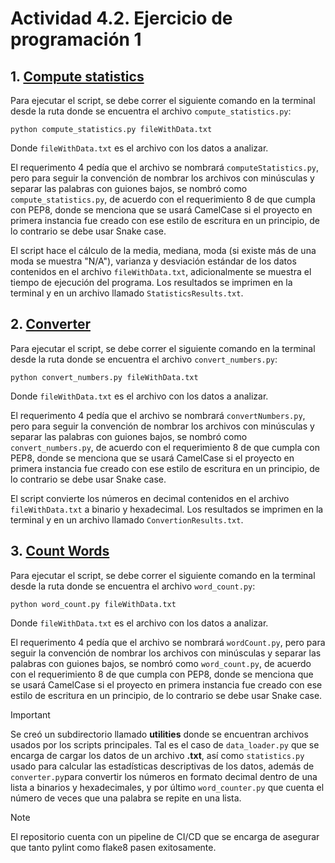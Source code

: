 # Actividad 4.2. Ejercicio de programación 1

## 1. [Compute statistics](compute_statistics.py)

Para ejecutar el script, se debe correr el siguiente comando en la terminal desde la ruta donde se encuentra el archivo `compute_statistics.py`:

```
python compute_statistics.py fileWithData.txt
```

Donde `fileWithData.txt` es el archivo con los datos a analizar.

El requerimento 4 pedía que el archivo se nombrará `computeStatistics.py`, pero para seguir la convención de nombrar los archivos con minúsculas y separar las palabras con guiones bajos, se nombró como `compute_statistics.py`, de acuerdo con el requerimiento 8 de que cumpla con PEP8, donde se menciona que se usará CamelCase si el proyecto en primera instancia fue creado con ese estilo de escritura en un principio, de lo contrario se debe usar Snake case.

El script hace el cálculo de la media, mediana, moda (si existe más de una moda se muestra "N/A"), varianza y desviación estándar de los datos contenidos en el archivo `fileWithData.txt`, adicionalmente se muestra el tiempo de ejecución del programa. Los resultados se imprimen en la terminal y en un archivo llamado `StatisticsResults.txt`.

## 2. [Converter](convert_numbers.py)

Para ejecutar el script, se debe correr el siguiente comando en la terminal desde la ruta donde se encuentra el archivo `convert_numbers.py`:

```
python convert_numbers.py fileWithData.txt
```

Donde `fileWithData.txt` es el archivo con los datos a analizar.

El requerimento 4 pedía que el archivo se nombrará `convertNumbers.py`, pero para seguir la convención de nombrar los archivos con minúsculas y separar las palabras con guiones bajos, se nombró como `convert_numbers.py`, de acuerdo con el requerimiento 8 de que cumpla con PEP8, donde se menciona que se usará CamelCase si el proyecto en primera instancia fue creado con ese estilo de escritura en un principio, de lo contrario se debe usar Snake case.

El script convierte los números en decimal contenidos en el archivo `fileWithData.txt` a binario y hexadecimal. Los resultados se imprimen en la terminal y en un archivo llamado `ConvertionResults.txt`.

## 3. [Count Words](word_count.py)

Para ejecutar el script, se debe correr el siguiente comando en la terminal desde la ruta donde se encuentra el archivo `word_count.py`:

```
python word_count.py fileWithData.txt
```

Donde `fileWithData.txt` es el archivo con los datos a analizar.

El requerimento 4 pedía que el archivo se nombrará `wordCount.py`, pero para seguir la convención de nombrar los archivos con minúsculas y separar las palabras con guiones bajos, se nombró como `word_count.py`, de acuerdo con el requerimiento 8 de que cumpla con PEP8, donde se menciona que se usará CamelCase si el proyecto en primera instancia fue creado con ese estilo de escritura en un principio, de lo contrario se debe usar Snake case.

> [!IMPORTANT]  
> Se creó un subdirectorio llamado **utilities** donde se encuentran archivos usados por los scripts principales. Tal es el caso de `data_loader.py` que se encarga de cargar los datos de un archivo **.txt**, así como `statistics.py` usado para calcular las estadísticas descriptivas de los datos, además de `converter.py`para convertir los números en formato decimal dentro de una lista a binarios y hexadecimales, y por último `word_counter.py` que cuenta el número de veces que una palabra se repite en una lista.

> [!NOTE]  
> El repositorio cuenta con un pipeline de CI/CD que se encarga de asegurar que tanto pylint como flake8 pasen exitosamente.

